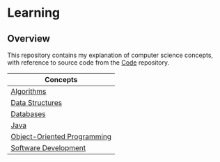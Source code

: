 # Learning

## Overview
This repository contains my explanation of computer science concepts,
with reference to source code from the [Code](https://github.com/shumarb/code) repository.

| Concepts                                                                                                 |                                                         
|----------------------------------------------------------------------------------------------------------|
| [Algorithms](https://github.com/shumarb/learning/tree/main/algorithms)                                   |
| [Data Structures](https://github.com/shumarb/learning/tree/main/data-structures)                         |
| [Databases](https://github.com/shumarb/learning/tree/main/databases)                                     |
| [Java](https://github.com/shumarb/learning/tree/main/java)                                               |
| [Object-Oriented Programming](https://github.com/shumarb/learning/tree/main/object-oriented-programming) |
| [Software Development](https://github.com/shumarb/learning/tree/main/software-development)               |
